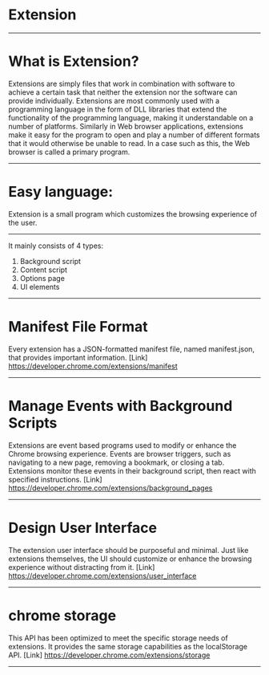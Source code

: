 # Extension

-------------------------------------------------------------------------------------------------------------------------------
# What is Extension? #
Extensions are simply files that work in combination with software to achieve a certain task that neither the extension nor the software can provide individually. Extensions are most commonly used with a programming language in the form of DLL libraries that extend the functionality of the programming language, making it understandable on a number of platforms. Similarly in Web browser applications, extensions make it easy for the program to open and play a number of different formats that it would otherwise be unable to read. In a case such as this, the Web browser is called a primary program.

-------------------------------------------------------------------------------------------------------------------------------

# Easy language: # 
Extension is a small program which customizes the browsing experience of the user.

-------------------------------------------------------------------------------------------------------------------------------

It mainly consists of 4 types:
1) Background script 
2) Content script
3) Options page
4) UI elements

-------------------------------------------------------------------------------------------------------------------------------

# Manifest File Format #
Every extension has a JSON-formatted manifest file, named manifest.json, that provides important information.
[Link] <https://developer.chrome.com/extensions/manifest>

-------------------------------------------------------------------------------------------------------------------------------

# Manage Events with Background Scripts #
Extensions are event based programs used to modify or enhance the Chrome browsing experience. Events are browser triggers, such as navigating to a new page, removing a bookmark, or closing a tab. Extensions monitor these events in their background script, then react with specified instructions.
[Link] <https://developer.chrome.com/extensions/background_pages>

-------------------------------------------------------------------------------------------------------------------------------

# Design User Interface #
The extension user interface should be purposeful and minimal. Just like extensions themselves, the UI should customize or enhance the browsing experience without distracting from it.
[Link] <https://developer.chrome.com/extensions/user_interface>

-------------------------------------------------------------------------------------------------------------------------------

# chrome storage #
This API has been optimized to meet the specific storage needs of extensions. It provides the same storage capabilities as the localStorage API.
[Link]  <https://developer.chrome.com/extensions/storage>

-------------------------------------------------------------------------------------------------------------------------------
